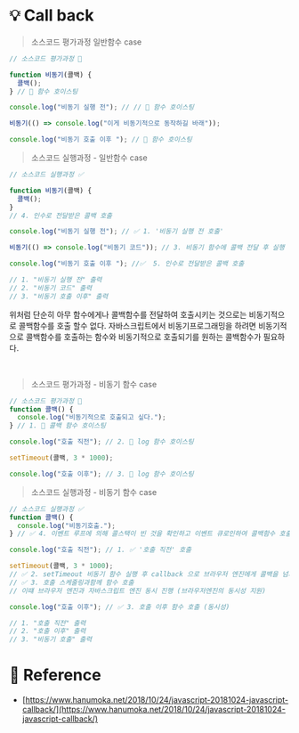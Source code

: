# 💡 Call back

> 소스코드 평가과정 일반함수 case

```jsx
// 소스코드 평가과정 🚀

function 비동기(콜백) {
  콜백();
} // 🚀 함수 호이스팅

console.log("비동기 실행 전"); // // 🚀 함수 호이스팅

비동기(() => console.log("이게 비동기적으로 동작하길 바래"));

console.log("비동기 호출 이후 "); // 🚀 함수 호이스팅
```

> 소스코드 실행과정 - 일반함수 case

```jsx
// 소스코드 실행과정 ✅

function 비동기(콜백) {
  콜백();
}
// 4. 인수로 전달받은 콜백 호출

console.log("비동기 실행 전"); // ✅ 1. '비동기 실행 전 호출'

비동기(() => console.log("비동기 코드")); // 3. 비동기 함수에 콜백 전달 후 실행

console.log("비동기 호출 이후 "); //✅  5. 인수로 전달받은 콜백 호출

// 1. "비동기 실행 전" 출력
// 2. "비동기 코드" 출력
// 3. "비동기 호출 이후" 출력
```

위처럼 단순히 아무 함수에게나 콜백함수를 전달하여 호출시키는 것으로는 비동기적으로 콜백함수를 호출 할수 없다. 자바스크립트에서 비동기프로그래밍을 하려면 비동기적으로 콜백함수를 호출하는 함수와 비동기적으로 호출되기를 원하는 콜백함수가 필요하다.

<br/>

> 소스코드 평가과정 - 비동기 함수 case

```jsx
// 소스코드 평가과정 🚀
function 콜백() {
  console.log("비동기적으로 호출되고 싶다.");
} // 1. 🚀 콜백 함수 호이스팅

console.log("호출 직전"); // 2. 🚀 log 함수 호이스팅

setTimeout(콜백, 3 * 1000);

console.log("호출 이후"); // 3. 🚀 log 함수 호이스팅
```

> 소스코드 실행과정 - 비동기 함수 case

```jsx
// 소스코드 실행과정 ✅
function 콜백() {
  console.log("비동기호출.");
} // ✅ 4. 이벤트 루프에 의해 콜스택이 빈 것을 확인하고 이벤트 큐로인하여 콜백함수 호출

console.log("호출 직전"); // 1. ✅ '호출 직전' 호출

setTimeout(콜백, 3 * 1000);
// ✅ 2. setTimeout 비동기 함수 실행 후 callback 으로 브라우저 엔진에게 콜백을 넘겨줌
// ✅ 3. 호출 스케줄링과함께 함수 호출
// 이떄 브라우저 엔진과 자바스크립트 엔진 동시 진행 (브라우저엔진의 동시성 지원)

console.log("호출 이후"); // ✅ 3. 호출 이후 함수 호출 (동시성)

// 1. "호출 직전" 출력
// 2. "호출 이후" 출력
// 3. "비동기 호출" 출력
```

# 🔗 Reference

- [https://www.hanumoka.net/2018/10/24/javascript-20181024-javascript-callback/](https://www.hanumoka.net/2018/10/24/javascript-20181024-javascript-callback/)
